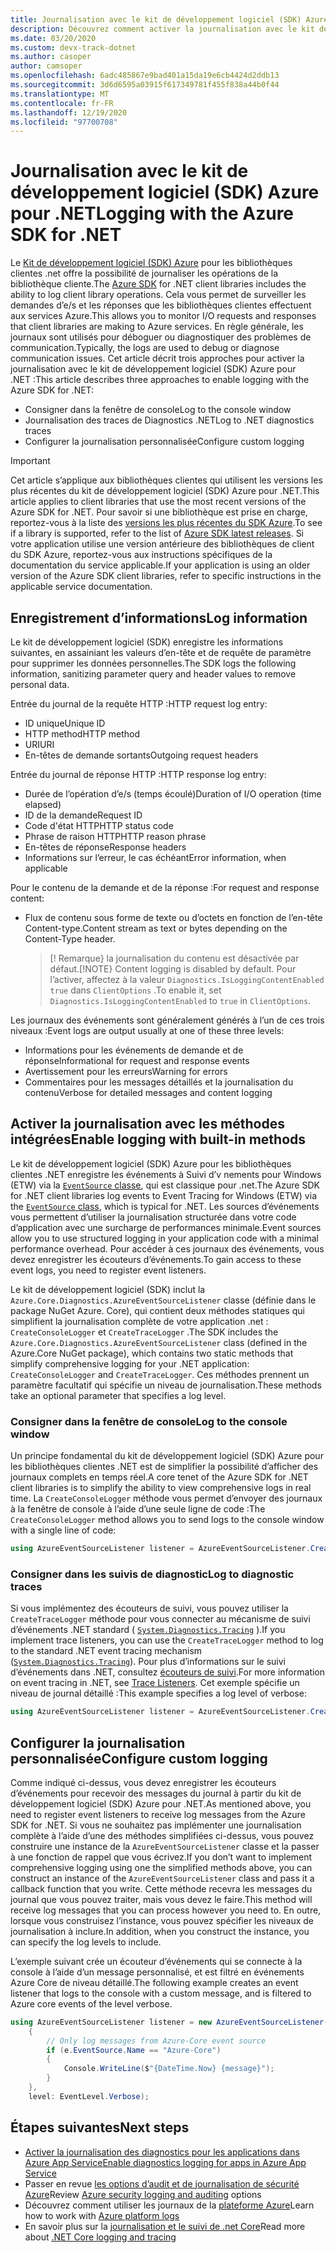 ```yaml
---
title: Journalisation avec le kit de développement logiciel (SDK) Azure pour .NET
description: Découvrez comment activer la journalisation avec le kit de développement logiciel (SDK) Azure pour les bibliothèques clientes .NET
ms.date: 03/20/2020
ms.custom: devx-track-dotnet
ms.author: casoper
author: camsoper
ms.openlocfilehash: 6adc485867e9bad401a15da19e6cb4424d2ddb13
ms.sourcegitcommit: 3d6d6595a03915f617349781f455f838a44b0f44
ms.translationtype: MT
ms.contentlocale: fr-FR
ms.lasthandoff: 12/19/2020
ms.locfileid: "97700708"
---
```

# <a name="logging-with-the-azure-sdk-for-net"></a><span data-ttu-id="57979-103">Journalisation avec le kit de développement logiciel (SDK) Azure pour .NET</span><span class="sxs-lookup"><span data-stu-id="57979-103">Logging with the Azure SDK for .NET</span></span>

<span data-ttu-id="57979-104">Le [Kit de développement logiciel (SDK) Azure](https://azure.microsoft.com/downloads/) pour les bibliothèques clientes .net offre la possibilité de journaliser les opérations de la bibliothèque cliente.</span><span class="sxs-lookup"><span data-stu-id="57979-104">The [Azure SDK](https://azure.microsoft.com/downloads/) for .NET client libraries includes the ability to log client library operations.</span></span> <span data-ttu-id="57979-105">Cela vous permet de surveiller les demandes d’e/s et les réponses que les bibliothèques clientes effectuent aux services Azure.</span><span class="sxs-lookup"><span data-stu-id="57979-105">This allows you to monitor I/O requests and responses that client libraries are making to Azure services.</span></span> <span data-ttu-id="57979-106">En règle générale, les journaux sont utilisés pour déboguer ou diagnostiquer des problèmes de communication.</span><span class="sxs-lookup"><span data-stu-id="57979-106">Typically, the logs are used to debug or diagnose communication issues.</span></span> <span data-ttu-id="57979-107">Cet article décrit trois approches pour activer la journalisation avec le kit de développement logiciel (SDK) Azure pour .NET :</span><span class="sxs-lookup"><span data-stu-id="57979-107">This article describes three approaches to enable logging with the Azure SDK for .NET:</span></span>

- <span data-ttu-id="57979-108">Consigner dans la fenêtre de console</span><span class="sxs-lookup"><span data-stu-id="57979-108">Log to the console window</span></span>
- <span data-ttu-id="57979-109">Journalisation des traces de Diagnostics .NET</span><span class="sxs-lookup"><span data-stu-id="57979-109">Log to .NET diagnostics traces</span></span>
- <span data-ttu-id="57979-110">Configurer la journalisation personnalisée</span><span class="sxs-lookup"><span data-stu-id="57979-110">Configure custom logging</span></span>

> [!IMPORTANT]
> <span data-ttu-id="57979-111">Cet article s’applique aux bibliothèques clientes qui utilisent les versions les plus récentes du kit de développement logiciel (SDK) Azure pour .NET.</span><span class="sxs-lookup"><span data-stu-id="57979-111">This article applies to client libraries that use the most recent versions of the Azure SDK for .NET.</span></span> <span data-ttu-id="57979-112">Pour savoir si une bibliothèque est prise en charge, reportez-vous à la liste des [versions les plus récentes du SDK Azure](https://azure.github.io/azure-sdk/releases/latest/index.html).</span><span class="sxs-lookup"><span data-stu-id="57979-112">To see if a library is supported, refer to the list of [Azure SDK latest releases](https://azure.github.io/azure-sdk/releases/latest/index.html).</span></span> <span data-ttu-id="57979-113">Si votre application utilise une version antérieure des bibliothèques de client du SDK Azure, reportez-vous aux instructions spécifiques de la documentation du service applicable.</span><span class="sxs-lookup"><span data-stu-id="57979-113">If your application is using an older version of the Azure SDK client libraries, refer to specific instructions in the applicable service documentation.</span></span>

## <a name="log-information"></a><span data-ttu-id="57979-114">Enregistrement d’informations</span><span class="sxs-lookup"><span data-stu-id="57979-114">Log information</span></span>

<span data-ttu-id="57979-115">Le kit de développement logiciel (SDK) enregistre les informations suivantes, en assainiant les valeurs d’en-tête et de requête de paramètre pour supprimer les données personnelles.</span><span class="sxs-lookup"><span data-stu-id="57979-115">The SDK logs the following information, sanitizing parameter query and header values to remove personal data.</span></span>

<span data-ttu-id="57979-116">Entrée du journal de la requête HTTP :</span><span class="sxs-lookup"><span data-stu-id="57979-116">HTTP request log entry:</span></span>

- <span data-ttu-id="57979-117">ID unique</span><span class="sxs-lookup"><span data-stu-id="57979-117">Unique ID</span></span>
- <span data-ttu-id="57979-118">HTTP method</span><span class="sxs-lookup"><span data-stu-id="57979-118">HTTP method</span></span>
- <span data-ttu-id="57979-119">URI</span><span class="sxs-lookup"><span data-stu-id="57979-119">URI</span></span>
- <span data-ttu-id="57979-120">En-têtes de demande sortants</span><span class="sxs-lookup"><span data-stu-id="57979-120">Outgoing request headers</span></span>

<span data-ttu-id="57979-121">Entrée du journal de réponse HTTP :</span><span class="sxs-lookup"><span data-stu-id="57979-121">HTTP response log entry:</span></span>

- <span data-ttu-id="57979-122">Durée de l’opération d’e/s (temps écoulé)</span><span class="sxs-lookup"><span data-stu-id="57979-122">Duration of I/O operation (time elapsed)</span></span>
- <span data-ttu-id="57979-123">ID de la demande</span><span class="sxs-lookup"><span data-stu-id="57979-123">Request ID</span></span>
- <span data-ttu-id="57979-124">Code d'état HTTP</span><span class="sxs-lookup"><span data-stu-id="57979-124">HTTP status code</span></span>
- <span data-ttu-id="57979-125">Phrase de raison HTTP</span><span class="sxs-lookup"><span data-stu-id="57979-125">HTTP reason phrase</span></span>
- <span data-ttu-id="57979-126">En-têtes de réponse</span><span class="sxs-lookup"><span data-stu-id="57979-126">Response headers</span></span>
- <span data-ttu-id="57979-127">Informations sur l’erreur, le cas échéant</span><span class="sxs-lookup"><span data-stu-id="57979-127">Error information, when applicable</span></span>

<span data-ttu-id="57979-128">Pour le contenu de la demande et de la réponse :</span><span class="sxs-lookup"><span data-stu-id="57979-128">For request and response content:</span></span>

- <span data-ttu-id="57979-129">Flux de contenu sous forme de texte ou d’octets en fonction de l’en-tête Content-type.</span><span class="sxs-lookup"><span data-stu-id="57979-129">Content stream as text or bytes depending on the Content-Type header.</span></span>
     > <span data-ttu-id="57979-130">[! Remarque} la journalisation du contenu est désactivée par défaut.</span><span class="sxs-lookup"><span data-stu-id="57979-130">[!NOTE} Content logging is disabled by default.</span></span> <span data-ttu-id="57979-131">Pour l’activer, affectez à la valeur `Diagnostics.IsLoggingContentEnabled` `true` dans `ClientOptions` .</span><span class="sxs-lookup"><span data-stu-id="57979-131">To enable it, set `Diagnostics.IsLoggingContentEnabled` to `true` in `ClientOptions`.</span></span>

<span data-ttu-id="57979-132">Les journaux des événements sont généralement générés à l’un de ces trois niveaux :</span><span class="sxs-lookup"><span data-stu-id="57979-132">Event logs are output usually at one of these three levels:</span></span>

- <span data-ttu-id="57979-133">Informations pour les événements de demande et de réponse</span><span class="sxs-lookup"><span data-stu-id="57979-133">Informational for request and response events</span></span>
- <span data-ttu-id="57979-134">Avertissement pour les erreurs</span><span class="sxs-lookup"><span data-stu-id="57979-134">Warning for errors</span></span>
- <span data-ttu-id="57979-135">Commentaires pour les messages détaillés et la journalisation du contenu</span><span class="sxs-lookup"><span data-stu-id="57979-135">Verbose for detailed messages and content logging</span></span>

## <a name="enable-logging-with-built-in-methods"></a><span data-ttu-id="57979-136">Activer la journalisation avec les méthodes intégrées</span><span class="sxs-lookup"><span data-stu-id="57979-136">Enable logging with built-in methods</span></span>

<span data-ttu-id="57979-137">Le kit de développement logiciel (SDK) Azure pour les bibliothèques clientes .NET enregistre les événements à Suivi d’v nements pour Windows (ETW) via la [ `EventSource` classe](/dotnet/api/system.diagnostics.tracing.eventsource), qui est classique pour .net.</span><span class="sxs-lookup"><span data-stu-id="57979-137">The Azure SDK for .NET client libraries log events to Event Tracing for Windows (ETW) via the [`EventSource` class](/dotnet/api/system.diagnostics.tracing.eventsource), which is typical for .NET.</span></span> <span data-ttu-id="57979-138">Les sources d’événements vous permettent d’utiliser la journalisation structurée dans votre code d’application avec une surcharge de performances minimale.</span><span class="sxs-lookup"><span data-stu-id="57979-138">Event sources allow you to use structured logging in your application code with a minimal performance overhead.</span></span> <span data-ttu-id="57979-139">Pour accéder à ces journaux des événements, vous devez enregistrer les écouteurs d’événements.</span><span class="sxs-lookup"><span data-stu-id="57979-139">To gain access to these event logs, you need to register event listeners.</span></span>

<span data-ttu-id="57979-140">Le kit de développement logiciel (SDK) inclut la `Azure.Core.Diagnostics.AzureEventSourceListener` classe (définie dans le package NuGet Azure. Core), qui contient deux méthodes statiques qui simplifient la journalisation complète de votre application .net : `CreateConsoleLogger` et `CreateTraceLogger` .</span><span class="sxs-lookup"><span data-stu-id="57979-140">The SDK includes the `Azure.Core.Diagnostics.AzureEventSourceListener` class (defined in the Azure.Core NuGet package), which contains two static methods that simplify comprehensive logging for your .NET application: `CreateConsoleLogger` and `CreateTraceLogger`.</span></span> <span data-ttu-id="57979-141">Ces méthodes prennent un paramètre facultatif qui spécifie un niveau de journalisation.</span><span class="sxs-lookup"><span data-stu-id="57979-141">These methods take an optional parameter that specifies a log level.</span></span>

### <a name="log-to-the-console-window"></a><span data-ttu-id="57979-142">Consigner dans la fenêtre de console</span><span class="sxs-lookup"><span data-stu-id="57979-142">Log to the console window</span></span>

<span data-ttu-id="57979-143">Un principe fondamental du kit de développement logiciel (SDK) Azure pour les bibliothèques clientes .NET est de simplifier la possibilité d’afficher des journaux complets en temps réel.</span><span class="sxs-lookup"><span data-stu-id="57979-143">A core tenet of the Azure SDK for .NET client libraries is to simplify the ability to view comprehensive logs in real time.</span></span> <span data-ttu-id="57979-144">La `CreateConsoleLogger` méthode vous permet d’envoyer des journaux à la fenêtre de console à l’aide d’une seule ligne de code :</span><span class="sxs-lookup"><span data-stu-id="57979-144">The `CreateConsoleLogger` method allows you to send logs to the console window with a single line of code:</span></span>

```csharp
using AzureEventSourceListener listener = AzureEventSourceListener.CreateConsoleLogger();
```

### <a name="log-to-diagnostic-traces"></a><span data-ttu-id="57979-145">Consigner dans les suivis de diagnostic</span><span class="sxs-lookup"><span data-stu-id="57979-145">Log to diagnostic traces</span></span>

<span data-ttu-id="57979-146">Si vous implémentez des écouteurs de suivi, vous pouvez utiliser la `CreateTraceLogger` méthode pour vous connecter au mécanisme de suivi d’événements .NET standard ( [`System.Diagnostics.Tracing`](/dotnet/api/system.diagnostics.tracing) ).</span><span class="sxs-lookup"><span data-stu-id="57979-146">If you implement trace listeners, you can use the `CreateTraceLogger` method to log to the standard .NET event tracing mechanism ([`System.Diagnostics.Tracing`](/dotnet/api/system.diagnostics.tracing)).</span></span> <span data-ttu-id="57979-147">Pour plus d’informations sur le suivi d’événements dans .NET, consultez [écouteurs de suivi](../framework/debug-trace-profile/trace-listeners.md).</span><span class="sxs-lookup"><span data-stu-id="57979-147">For more information on event tracing in .NET, see [Trace Listeners](../framework/debug-trace-profile/trace-listeners.md).</span></span> <span data-ttu-id="57979-148">Cet exemple spécifie un niveau de journal détaillé :</span><span class="sxs-lookup"><span data-stu-id="57979-148">This example specifies a log level of verbose:</span></span>

```csharp
using AzureEventSourceListener listener = AzureEventSourceListener.CreateTraceLogger(EventLevel.Verbose);
```

## <a name="configure-custom-logging"></a><span data-ttu-id="57979-149">Configurer la journalisation personnalisée</span><span class="sxs-lookup"><span data-stu-id="57979-149">Configure custom logging</span></span>

<span data-ttu-id="57979-150">Comme indiqué ci-dessus, vous devez enregistrer les écouteurs d’événements pour recevoir des messages du journal à partir du kit de développement logiciel (SDK) Azure pour .NET.</span><span class="sxs-lookup"><span data-stu-id="57979-150">As mentioned above, you need to register event listeners to receive log messages from the Azure SDK for .NET.</span></span> <span data-ttu-id="57979-151">Si vous ne souhaitez pas implémenter une journalisation complète à l’aide d’une des méthodes simplifiées ci-dessus, vous pouvez construire une instance de la `AzureEventSourceListener` classe et la passer à une fonction de rappel que vous écrivez.</span><span class="sxs-lookup"><span data-stu-id="57979-151">If you don’t want to implement comprehensive logging using one the simplified methods above, you can construct an instance of the `AzureEventSourceListener` class and pass it a callback function that you write.</span></span> <span data-ttu-id="57979-152">Cette méthode recevra les messages du journal que vous pouvez traiter, mais vous devez le faire.</span><span class="sxs-lookup"><span data-stu-id="57979-152">This method will receive log messages that you can process however you need to.</span></span> <span data-ttu-id="57979-153">En outre, lorsque vous construisez l’instance, vous pouvez spécifier les niveaux de journalisation à inclure.</span><span class="sxs-lookup"><span data-stu-id="57979-153">In addition, when you construct the instance, you can specify the log levels to include.</span></span>

<span data-ttu-id="57979-154">L’exemple suivant crée un écouteur d’événements qui se connecte à la console à l’aide d’un message personnalisé, et est filtré en événements Azure Core de niveau détaillé.</span><span class="sxs-lookup"><span data-stu-id="57979-154">The following example creates an event listener that logs to the console with a custom message, and is filtered to Azure core events of the level verbose.</span></span>

```csharp
using AzureEventSourceListener listener = new AzureEventSourceListener((e, message) =>
    {
        // Only log messages from Azure-Core event source
        if (e.EventSource.Name == "Azure-Core")
        {
            Console.WriteLine($"{DateTime.Now} {message}");
        }
    },
    level: EventLevel.Verbose);
```

## <a name="next-steps"></a><span data-ttu-id="57979-155">Étapes suivantes</span><span class="sxs-lookup"><span data-stu-id="57979-155">Next steps</span></span>

- [<span data-ttu-id="57979-156">Activer la journalisation des diagnostics pour les applications dans Azure App Service</span><span class="sxs-lookup"><span data-stu-id="57979-156">Enable diagnostics logging for apps in Azure App Service</span></span>](/azure/app-service/troubleshoot-diagnostic-logs)
- <span data-ttu-id="57979-157">Passer en revue [les options d’audit et de journalisation de sécurité Azure](/azure/security/fundamentals/log-audit)</span><span class="sxs-lookup"><span data-stu-id="57979-157">Review [Azure security logging and auditing](/azure/security/fundamentals/log-audit) options</span></span>
- <span data-ttu-id="57979-158">Découvrez comment utiliser les journaux de la [plateforme Azure](/azure/azure-monitor/platform/platform-logs-overview)</span><span class="sxs-lookup"><span data-stu-id="57979-158">Learn how to work with [Azure platform logs](/azure/azure-monitor/platform/platform-logs-overview)</span></span>
- <span data-ttu-id="57979-159">En savoir plus sur la [journalisation et le suivi de .net Core](../core/diagnostics/logging-tracing.md)</span><span class="sxs-lookup"><span data-stu-id="57979-159">Read more about [.NET Core logging and tracing](../core/diagnostics/logging-tracing.md)</span></span>
